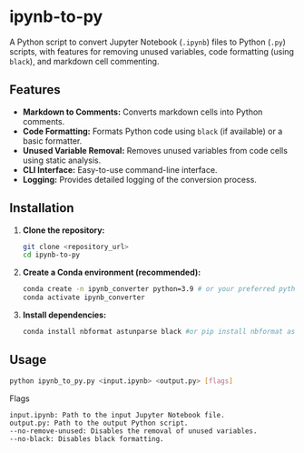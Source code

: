# ipynb-to-py

A Python script to convert Jupyter Notebook (`.ipynb`) files to Python (`.py`) scripts, with features for removing unused variables, code formatting (using `black`), and markdown cell commenting.

## Features

* **Markdown to Comments:** Converts markdown cells into Python comments.
* **Code Formatting:** Formats Python code using `black` (if available) or a basic formatter.
* **Unused Variable Removal:** Removes unused variables from code cells using static analysis.
* **CLI Interface:** Easy-to-use command-line interface.
* **Logging:** Provides detailed logging of the conversion process.

## Installation

1.  **Clone the repository:**

    ```bash
    git clone <repository_url>
    cd ipynb-to-py
    ```

2.  **Create a Conda environment (recommended):**

    ```bash
    conda create -n ipynb_converter python=3.9 # or your preferred python version
    conda activate ipynb_converter
    ```

3.  **Install dependencies:**

    ```bash
    conda install nbformat astunparse black #or pip install nbformat astunparse black
    ```

## Usage

```bash
python ipynb_to_py.py <input.ipynb> <output.py> [flags]
```

Flags

    input.ipynb: Path to the input Jupyter Notebook file.
    output.py: Path to the output Python script.
    --no-remove-unused: Disables the removal of unused variables.
    --no-black: Disables black formatting.
